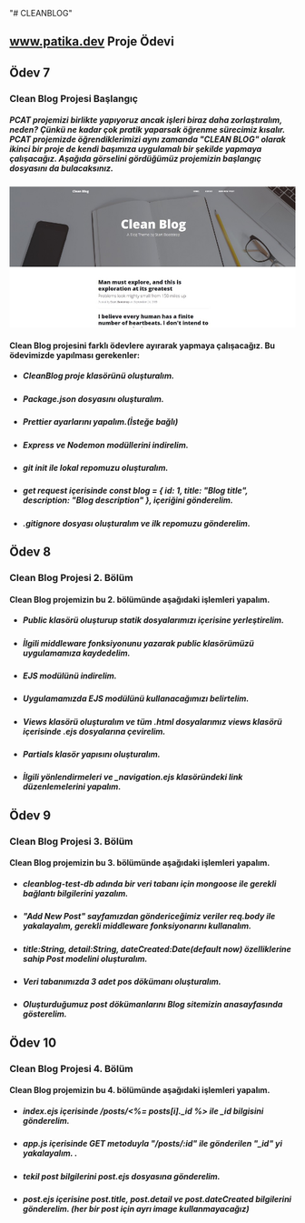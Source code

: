 "# CLEANBLOG" 
## www.patika.dev Proje Ödevi 

## Ödev 7
### Clean Blog Projesi Başlangıç
##### PCAT projemizi birlikte yapıyoruz ancak işleri biraz daha zorlaştıralım, neden? Çünkü ne kadar çok pratik yaparsak öğrenme sürecimiz kısalır. PCAT projemizde öğrendiklerimizi aynı zamanda "CLEAN BLOG" olarak ikinci bir proje de kendi başımıza uygulamalı bir şekilde yapmaya çalışacağız. Aşağıda görselini gördüğümüz projemizin başlangıç dosyasını da bulacaksınız.

![image](https://raw.githubusercontent.com/Kodluyoruz/taskforce/node.js/node-js/odev7/figures/CleanBlog.jpg)

#### Clean Blog projesini farklı ödevlere ayırarak yapmaya çalışacağız. Bu ödevimizde yapılması gerekenler:

* ##### CleanBlog proje klasörünü oluşturalım.
* ##### Package.json dosyasını oluşturalım.
* ##### Prettier ayarlarını yapalım.(İsteğe bağlı)
* ##### Express ve Nodemon modüllerini indirelim.
* ##### git init ile lokal repomuzu oluşturalım.
* ##### get request içerisinde const blog = { id: 1, title: "Blog title", description: "Blog description" }, içeriğini gönderelim.
* ##### .gitignore dosyası oluşturalım ve ilk repomuzu gönderelim.

## Ödev 8
### Clean Blog Projesi 2. Bölüm

#### Clean Blog projemizin bu 2. bölümünde aşağıdaki işlemleri yapalım.

* ##### Public klasörü oluşturup statik dosyalarımızı içerisine yerleştirelim.
* ##### İlgili middleware fonksiyonunu yazarak public klasörümüzü uygulamamıza kaydedelim.
* ##### EJS modülünü indirelim.
* ##### Uygulamamızda EJS modülünü kullanacağımızı belirtelim.
* ##### Views klasörü oluşturalım ve tüm .html dosyalarımız views klasörü içerisinde .ejs dosyalarına çevirelim.
* ##### Partials klasör yapısını oluşturalım.
* ##### İlgili yönlendirmeleri ve _navigation.ejs klasöründeki link düzenlemelerini yapalım.

## Ödev 9
### Clean Blog Projesi 3. Bölüm

#### Clean Blog projemizin bu 3. bölümünde aşağıdaki işlemleri yapalım.

* ##### cleanblog-test-db adında bir veri tabanı için mongoose ile gerekli bağlantı bilgilerini yazalım.
* ##### "Add New Post" sayfamızdan göndericeğimiz veriler req.body ile yakalayalım, gerekli middleware fonksiyonarını kullanalım.
* ##### title:String, detail:String, dateCreated:Date(default now) özelliklerine sahip Post modelini oluşturalım.
* ##### Veri tabanımızda 3 adet pos dökümanı oluşturalım.
* ##### Oluşturduğumuz post dökümanlarını Blog sitemizin anasayfasında gösterelim.

## Ödev 10
### Clean Blog Projesi 4. Bölüm

#### Clean Blog projemizin bu 4. bölümünde aşağıdaki işlemleri yapalım.

* ##### index.ejs içerisinde /posts/<%= posts[i]._id %> ile _id bilgisini gönderelim.
* ##### app.js içerisinde GET metoduyla "/posts/:id" ile gönderilen "_id" yi yakalayalım. .
* ##### tekil post bilgilerini post.ejs dosyasına gönderelim.
* ##### post.ejs içerisine post.title, post.detail ve post.dateCreated bilgilerini gönderelim. (her bir post için ayrı image kullanmayacağız)

